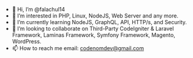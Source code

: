 - 👋 Hi, I’m @falachul14
- 👀 I’m interested in PHP, Linux, NodeJS, Web Server and any more.
- 🌱 I’m currently learning NodeJS, GraphQL, API, HTTP/s, and Security.
- 💞️ I’m looking to collaborate on Third-Party CodeIgniter & Laravel Framework, Laminas Framework, Symfony Framework, Magento, WordPress.
- 📫 How to reach me email: codenomdev@gmail.com

<!---
falachul14/falachul14 is a ✨ special ✨ repository because its `README.md` (this file) appears on your GitHub profile.
You can click the Preview link to take a look at your changes.
--->
